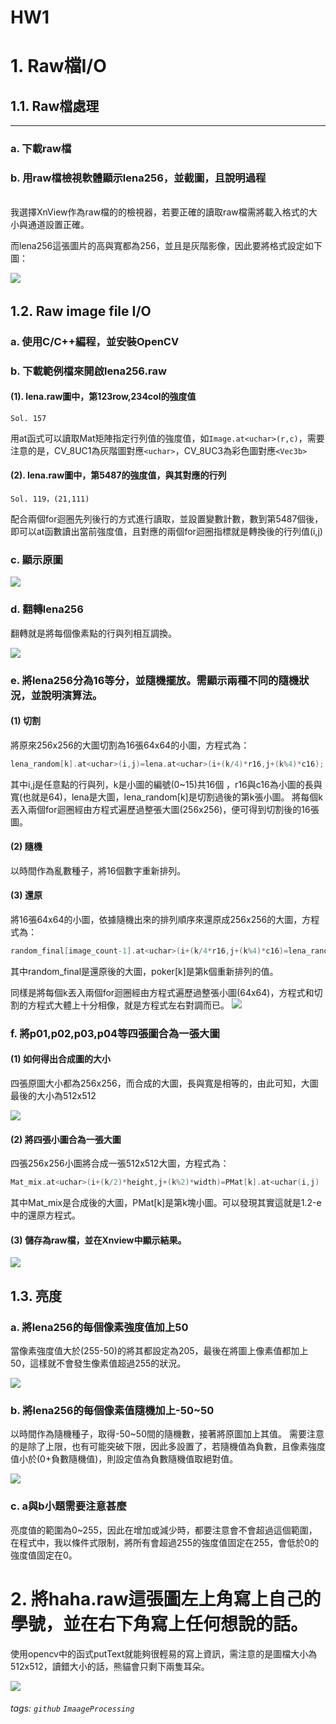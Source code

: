 
HW1
===

# 1. 	Raw檔I/O
## 1.1.	Raw檔處理
---

### a.	下載raw檔
### b.	用raw檔檢視軟體顯示lena256，並截圖，且說明過程
\
我選擇XnView作為raw檔的的檢視器，若要正確的讀取raw檔需將載入格式的大小與通道設置正確。

而lena256這張圖片的高與寬都為256，並且是灰階影像，因此要將格式設定如下圖：

![](https://i.imgur.com/DGNSq2q.png)
&nbsp;




## 1.2.	Raw image file I/O

### a.	使用C/C++編程，並安裝OpenCV
### b.	下載範例檔來開啟lena256.raw


#### (1). lena.raw圖中，第123row,234col的強度值
`Sol. 157`

用at函式可以讀取Mat矩陣指定行列值的強度值，如`Image.at<uchar>(r,c)`，需要注意的是，CV_8UC1為灰階圖對應`<uchar>`，CV_8UC3為彩色圖對應`<Vec3b>`


#### (2). lena.raw圖中，第5487的強度值，與其對應的行列
`Sol. 119，(21,111)`

配合兩個for迴圈先列後行的方式進行讀取，並設置變數計數，數到第5487個後，即可以at函數讀出當前強度值，且對應的兩個for迴圈指標就是轉換後的行列值(i,j)


### c.	顯示原圖

![](https://i.imgur.com/j3M3Dch.png)

### d.	翻轉lena256
翻轉就是將每個像素點的行與列相互調換。

![](https://i.imgur.com/xuMVcfC.png)

### e.	將lena256分為16等分，並隨機擺放。需顯示兩種不同的隨機狀況，並說明演算法。
 
#### (1)	切割
將原來256x256的大圖切割為16張64x64的小圖，方程式為：
```c
lena_random[k].at<uchar>(i,j)=lena.at<uchar>(i+(k/4)*r16,j+(k%4)*c16);
``` 
其中i,j是任意點的行與列，k是小圖的編號(0~15)共16個 ，r16與c16為小圖的長與寬(也就是64)，lena是大圖，lena_random[k]是切割過後的第k張小圖。 
將每個k丟入兩個for迴圈經由方程式遍歷過整張大圖(256x256)，便可得到切割後的16張圖。

#### (2)	隨機
以時間作為亂數種子，將16個數字重新排列。

#### (3)	還原
將16張64x64的小圖，依據隨機出來的排列順序來還原成256x256的大圖，方程式為：
```c
random_final[image_count-1].at<uchar>(i+(k/4*r16,j+(k%4)*c16)=lena_random[poke[k]-1].at<uchar>(i,j);
```

其中random_final是還原後的大圖，poker[k]是第k個重新排列的值。

同樣是將每個k丟入兩個for迴圈經由方程式遍歷過整張小圖(64x64)，方程式和切割的方程式大體上十分相像，就是方程式左右對調而已。
![](https://i.imgur.com/EJ1ot6w.png)

 
### f.	將p01,p02,p03,p04等四張圖合為一張大圖
#### (1)	如何得出合成圖的大小
四張原圖大小都為256x256，而合成的大圖，長與寬是相等的，由此可知，大圖最後的大小為512x512

![](https://i.imgur.com/YKU8mvD.png)

#### (2)	將四張小圖合為一張大圖
四張256x256小圖將合成一張512x512大圖，方程式為：
```c
Mat_mix.at<uchar>(i+(k/2)*height,j+(k%2)*width)=PMat[k].at<uchar(i,j)
```
其中Mat_mix是合成後的大圖，PMat[k]是第k塊小圖。可以發現其實這就是1.2-e中的還原方程式。

#### (3)	儲存為raw檔，並在Xnview中顯示結果。

![](https://i.imgur.com/m5tzLJK.png)


 
## 1.3.	亮度
### a.	將lena256的每個像素強度值加上50
當像素強度值大於(255-50)的將其都設定為205，最後在將圖上像素值都加上50，這樣就不會發生像素值超過255的狀況。

![](https://i.imgur.com/nZww3AK.png)

 
### b.	將lena256的每個像素值隨機加上-50~50
以時間作為隨機種子，取得-50~50間的隨機數，接著將原圖加上其值。
需要注意的是除了上限，也有可能突破下限，因此多設置了，若隨機值為負數，且像素強度值小於(0+負數隨機值)，則設定值為負數隨機值取絕對值。

 ![](https://i.imgur.com/f25Y831.png)

### c.	a與b小題需要注意甚麼
亮度值的範圍為0~255，因此在增加或減少時，都要注意會不會超過這個範圍，在程式中，我以條件式限制，將所有會超過255的強度值固定在255，會低於0的強度值固定在0。
# 2. 	將haha.raw這張圖左上角寫上自己的學號，並在右下角寫上任何想說的話。
使用opencv中的函式putText就能夠很輕易的寫上資訊，需注意的是圖檔大小為512x512，讀錯大小的話，熊貓會只剩下兩隻耳朵。

![](https://i.imgur.com/1c7e9pj.png)




 

###### tags: `github` `ImaageProcessing`



